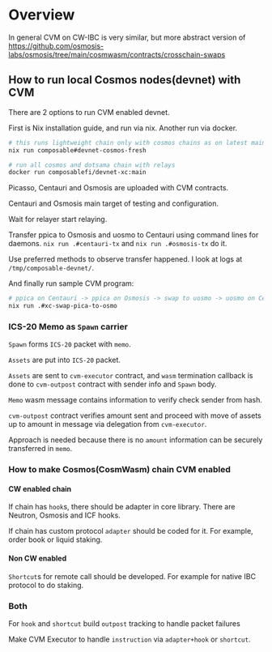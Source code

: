 # Overview 


In general CVM on CW-IBC is very similar, but more abstract version of https://github.com/osmosis-labs/osmosis/tree/main/cosmwasm/contracts/crosschain-swaps


## How to run local Cosmos nodes(devnet) with CVM 

There are 2 options to run CVM enabled devnet.

First is Nix installation guide, and run via nix. Another run via docker.

```bash
# this runs lightweight chain only with cosmos chains as on latest main branch
nix run composable#devnet-cosmos-fresh
```

```bash
# run all cosmos and dotsama chain with relays
docker run composablefi/devnet-xc:main
```

Picasso, Centauri and Osmosis are uploaded with CVM contracts.

Centauri and Osmosis main target of testing and configuration.


Wait for relayer start relaying.

Transfer ppica to Osmosis and uosmo to Centauri using command lines for daemons.
`nix run .#centauri-tx` and `nix run .#osmosis-tx` do it. 

Use preferred methods to observe transfer happened.
I look at logs at `/tmp/composable-devnet/`.

And finally run sample CVM program: 
```bash
# ppica on Centauri -> ppica on Osmosis -> swap to uosmo -> uosmo on Centauri
nix run .#xc-swap-pica-to-osmo
```



### ICS-20 Memo as `Spawn` carrier

`Spawn` forms `ICS-20` packet with `memo`.

`Assets` are put into `ICS-20` packet.

`Assets` are sent to `cvm-executor` contract, and  `wasm` termination callback is done to `cvm-outpost` contract with sender info and `Spawn` body.

`Memo` wasm message contains information to verify check sender from hash. 

`cvm-outpost` contract verifies amount sent and proceed with move of assets up to amount in message via delegation from `cvm-executor`. 

Approach is needed because there is no `amount` information can be securely transferred in `memo`.

### How to make Cosmos(CosmWasm) chain CVM enabled

#### CW enabled chain

If chain has `hook`s, there should be adapter in core library. There are Neutron, Osmosis and ICF hooks.

If chain has custom protocol `adapter` should be coded for it. For example, order book or liquid staking.

#### Non CW enabled

`Shortcut`s for remote call should be developed. For example for native IBC protocol to do staking.


### Both

For `hook` and `shortcut` build `outpost` tracking to handle packet failures

Make CVM Executor to handle `instruction` via `adapter+hook` or `shortcut`.